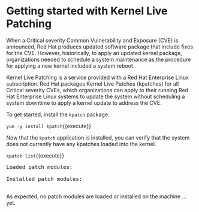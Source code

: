 # Getting started with Kernel Live Patching

When a Critical severity Common Vulnerability and Exposure (CVE) is
announced, Red Hat produces updated software package that include fixes for
the CVE.  However, historically, to apply an updated kernel package,
organizations needed to schedule a system maintenance as the procedure for
applying a new kernel included a system reboot.

Kernel Live Patching is a service provided with a Red Hat Enterprise Linux
subscription.  Red Hat packages Kernel Live Patches (kpatches) for all Critical
severity CVEs, which organizations can apply to their running Red Hat 
Enterprise Linux systems to update the system without scheduling a system
downtime to apply a kernel update to address the CVE.

To get started, install the `kpatch` package:

`yum -y install kpatch`{{execute}}

Now that the `kpatch` application is installed, you can verify that the
system does not currently have any kpatches loaded into the kernel.

`kpatch list`{{execute}}

<pre class=file>
Loaded patch modules:

Installed patch modules:

</pre>

As expected, no patch modules are loaded or installed on the machine ... yet.
